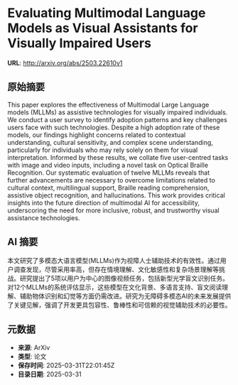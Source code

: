 # Evaluating Multimodal Language Models as Visual Assistants for Visually Impaired Users

**URL**: http://arxiv.org/abs/2503.22610v1

## 原始摘要

This paper explores the effectiveness of Multimodal Large Language models
(MLLMs) as assistive technologies for visually impaired individuals. We conduct
a user survey to identify adoption patterns and key challenges users face with
such technologies. Despite a high adoption rate of these models, our findings
highlight concerns related to contextual understanding, cultural sensitivity,
and complex scene understanding, particularly for individuals who may rely
solely on them for visual interpretation. Informed by these results, we collate
five user-centred tasks with image and video inputs, including a novel task on
Optical Braille Recognition. Our systematic evaluation of twelve MLLMs reveals
that further advancements are necessary to overcome limitations related to
cultural context, multilingual support, Braille reading comprehension,
assistive object recognition, and hallucinations. This work provides critical
insights into the future direction of multimodal AI for accessibility,
underscoring the need for more inclusive, robust, and trustworthy visual
assistance technologies.


## AI 摘要

本文研究了多模态大语言模型(MLLMs)作为视障人士辅助技术的有效性。通过用户调查发现，尽管采用率高，但存在情境理解、文化敏感性和复杂场景理解等挑战。研究提出了5项以用户为中心的图像视频任务，包括新型光学盲文识别任务。对12个MLLMs的系统评估显示，这些模型在文化背景、多语言支持、盲文阅读理解、辅助物体识别和幻觉等方面仍需改进。研究为无障碍多模态AI的未来发展提供了关键见解，强调了开发更具包容性、鲁棒性和可信赖的视觉辅助技术的必要性。

## 元数据

- **来源**: ArXiv
- **类型**: 论文
- **保存时间**: 2025-03-31T22:01:45Z
- **目录日期**: 2025-03-31

